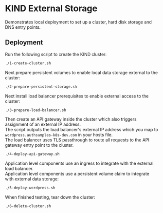 # KIND External Storage

Demonstrates local deployment to set up a cluster, hard disk storage and DNS entry points.

## Deployment

Run the following script to create the KIND cluster:

```bash
./1-create-cluster.sh
```

Next prepare persistent volumes to enable local data storage external to the cluster:

```bash
./2-prepare-persistent-storage.sh
```

Next install load balancer prerequisites to enable external access to the cluster:

```bash
./3-prepare-load-balancer.sh
```

Then create an API gateway inside the cluster which also triggers assignment of an external IP address.\
The script outputs the load balancer's external IP address which you map to `wordpress.authsamples-k8s-dev.com` in your hosts file.\
The load balancer uses TLS passthrough to route all requests to the API gateway entry point to the cluster.

```bash
./4-deploy-api-gateway.sh
```

Application level components use an ingress to integrate with the external load balancer.\
Application level components use a persistent volume claim to integrate with external data storage:

```bash
./5-deploy-wordpress.sh
```

When finished testing, tear down the cluster:

```bash
./6-delete-cluster.sh
```
